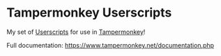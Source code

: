 # Tampermonkey Userscripts

My set of [Userscripts](https://en.wikipedia.org/wiki/Userscript) for use in [Tampermonkey](http://www.tampermonkey.net/)!

Full documentation: https://www.tampermonkey.net/documentation.php
